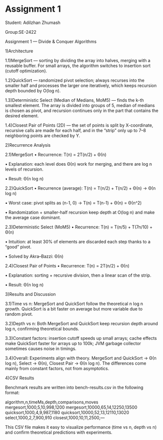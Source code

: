 # Assignment 1
Student: Adilzhan Zhumash

Group:SE-2422

Assignment 1 — Divide & Conquer Algorithms

1)Architecture

1.1)MergeSort — sorting by dividing the array into halves, merging with a reusable buffer. For small arrays, the algorithm switches to insertion sort (cutoff optimization).

1.2)QuickSort — randomized pivot selection; always recurses into the smaller half and processes the larger one iteratively, which keeps recursion depth bounded by O(log n).

1.3)Deterministic Select (Median of Medians, MoM5) — finds the k-th smallest element. The array is divided into groups of 5, median of medians is chosen as pivot, and recursion continues only in the part that contains the desired element.

1.4)Closest Pair of Points (2D) — the set of points is split by X-coordinate, recursive calls are made for each half, and in the “strip” only up to 7–8 neighboring points are checked by Y.


2)Recurrence Analysis

2.1)MergeSort
•	Recurrence: T(n) = 2T(n/2) + Θ(n)

•	Explanation: each level does Θ(n) work for merging, and there are log n levels of recursion.

•	Result: Θ(n log n)

2.2)QuickSort
•	Recurrence (average): T(n) = T(n/2) + T(n/2) + Θ(n) → Θ(n log n)

•	Worst case: pivot splits as (n-1, 0) → T(n) = T(n-1) + Θ(n) = Θ(n^2)

•	Randomization + smaller-half recursion keep depth at O(log n) and make the average case dominant.

2.3)Deterministic Select (MoM5)
•	Recurrence: T(n) = T(n/5) + T(7n/10) + Θ(n)

•	Intuition: at least 30% of elements are discarded each step thanks to a “good” pivot.

•	Solved by Akra–Bazzi: Θ(n)

2.4)Closest Pair of Points
•	Recurrence: T(n) = 2T(n/2) + Θ(n)

•	Explanation: sorting + recursive division, then a linear scan of the strip.

•	Result: Θ(n log n)

3)Results and Discussion

3.1)Time vs n: MergeSort and QuickSort follow the theoretical n log n growth. QuickSort is a bit faster on average but more variable due to random pivot.

3.2)Depth vs n: Both MergeSort and QuickSort keep recursion depth around log n, confirming theoretical bounds.

3.3)Constant factors: insertion cutoff speeds up small arrays; cache effects make QuickSort faster for arrays up to 100k; JVM garbage collector sometimes causes noise in timings.

3.4)Overall: Experiments align with theory. MergeSort and QuickSort → Θ(n log n), Select → Θ(n), Closest Pair → Θ(n log n). The differences come mainly from constant factors, not from asymptotics.

4)CSV Results

Benchmark results are written into bench-results.csv in the following format:

algorithm,n,timeMs,depth,comparisons,moves
mergesort,1000,5,10,998,1200
mergesort,10000,65,14,12250,13500
quicksort,1000,4,9,987,1180
quicksort,10000,52,13,12110,13020
select,1000,2,7,900,910
closest,1000,10,11,2500,—

This CSV file makes it easy to visualize performance (time vs n, depth vs n) and confirm theoretical predictions with experiments.